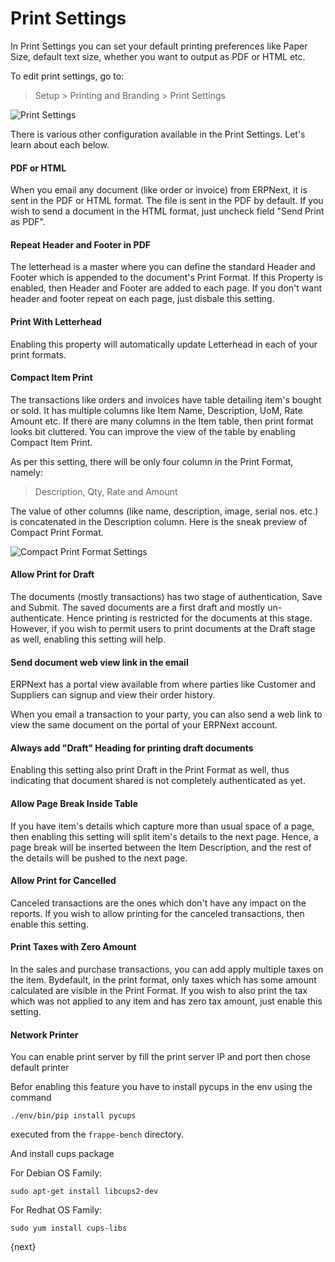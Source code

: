 # Print Settings

In Print Settings you can set your default printing preferences like Paper Size, default text size, whether you want to output as PDF or HTML etc.

To edit print settings, go to:

> Setup > Printing and Branding > Print Settings

<img class="screenshot" alt="Print Settings" src="{{docs_base_url}}/assets/img/setup/print/print-settings.png">

There is various other configuration available in the Print Settings. Let's learn about each below.

#### PDF or HTML

When you email any document (like order or invoice) from ERPNext, it is sent in the PDF or HTML format. The file is sent in the PDF by default. If you wish to send a document in the HTML format, just uncheck field "Send Print as PDF".

#### Repeat Header and Footer in PDF

The letterhead is a master where you can define the standard Header and Footer which is appended to the document's Print Format. If this Property is enabled, then Header and Footer are added to each page. If you don't want header and footer repeat on each page, just disbale this setting.

#### Print With Letterhead

Enabling this property will automatically update Letterhead in each of your print formats.

#### Compact Item Print

The transactions like orders and invoices have table detailing item's bought or sold. It has multiple columns like Item Name, Description, UoM, Rate Amount etc. If there are many columns in the Item table, then print format looks bit cluttered. You can improve the view of the table by enabling Compact Item Print. 

As per this setting, there will be only four column in the Print Format, namely:

> Description, Qty, Rate and Amount

The value of other columns (like name, description, image, serial nos. etc.) is concatenated in the Description column. Here is the sneak preview of Compact Print Format.

<img class="screenshot" alt="Compact Print Format Settings" src="{{docs_base_url}}/assets/img/setup/print/compact-print.png">

#### Allow Print for Draft

The documents (mostly transactions) has two stage of authentication, Save and Submit. The saved documents are a first draft and mostly un-authenticate. Hence printing is restricted for the documents at this stage. However, if you wish to permit users to print documents at the Draft stage as well, enabling this setting will help.

#### Send document web view link in the email

ERPNext has a portal view available from where parties like Customer and Suppliers can signup and view their order history.

When you email a transaction to your party, you can also send a web link to view the same document on the portal of your ERPNext account.

#### Always add "Draft" Heading for printing draft documents

Enabling this setting also print Draft in the Print Format as well, thus indicating that document shared is not completely authenticated as yet.

#### Allow Page Break Inside Table

If you have item's details which capture more than usual space of a page, then enabling this setting will split item's details to the next page. Hence, a page break will be inserted between the Item Description, and the rest of the details will be pushed to the next page.

#### Allow Print for Cancelled

Canceled transactions are the ones which don't have any impact on the reports. If you wish to allow printing for the canceled transactions, then enable this setting.

#### Print Taxes with Zero Amount

In the sales and purchase transactions, you can add apply multiple taxes on the item. Bydefault, in the print format, only taxes which has some amount calculated are visible in the Print Format. If you wish to also print the tax which was not applied to any item and has zero tax amount, just enable this setting.

#### Network Printer

You can enable print server by fill the print server IP and port then chose default printer

Befor enabling this feature you have to install pycups in the env using the command

`./env/bin/pip install pycups`

executed from the `frappe-bench` directory.

And install cups package

For Debian OS Family:

`sudo apt-get install libcups2-dev`

For Redhat OS Family:

`sudo yum install cups-libs`

{next}
